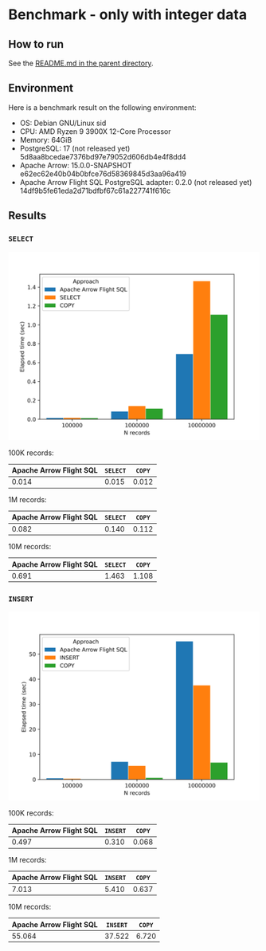 <!--
  Licensed to the Apache Software Foundation (ASF) under one
  or more contributor license agreements.  See the NOTICE file
  distributed with this work for additional information
  regarding copyright ownership.  The ASF licenses this file
  to you under the Apache License, Version 2.0 (the
  "License"); you may not use this file except in compliance
  with the License.  You may obtain a copy of the License at

    http://www.apache.org/licenses/LICENSE-2.0

  Unless required by applicable law or agreed to in writing,
  software distributed under the License is distributed on an
  "AS IS" BASIS, WITHOUT WARRANTIES OR CONDITIONS OF ANY
  KIND, either express or implied.  See the License for the
  specific language governing permissions and limitations
  under the License.
-->

# Benchmark - only with integer data

## How to run

See the [README.md in the parent directory](../README.md).

## Environment

Here is a benchmark result on the following environment:

- OS: Debian GNU/Linux sid
- CPU: AMD Ryzen 9 3900X 12-Core Processor
- Memory: 64GiB
- PostgreSQL: 17 (not released yet)
  5d8aa8bcedae7376bd97e79052d606db4e4f8dd4
- Apache Arrow: 15.0.0-SNAPSHOT
  e62ec62e40b04b0bfce76d58369845d3aa96a419
- Apache Arrow Flight SQL PostgreSQL adapter:
  0.2.0 (not released yet)
  14df9b5fe61eda2d71bdfbf67c61a227741f616c

## Results

### `SELECT`

![Graph](select.svg)

100K records:

| Apache Arrow Flight SQL | `SELECT` | `COPY` |
| ----------------------- | -------- | ------ |
| 0.014                   | 0.015    | 0.012  |

1M records:

| Apache Arrow Flight SQL | `SELECT` | `COPY` |
| ----------------------- | -------- | ------ |
| 0.082                   | 0.140    | 0.112  |

10M records:

| Apache Arrow Flight SQL | `SELECT` | `COPY` |
| ----------------------- | -------- | ------ |
| 0.691                   | 1.463    | 1.108  |

### `INSERT`

![Graph](insert.svg)

100K records:

| Apache Arrow Flight SQL | `INSERT` | `COPY` |
| ----------------------- | -------- | ------ |
| 0.497                   | 0.310    | 0.068  |

1M records:

| Apache Arrow Flight SQL | `INSERT` | `COPY` |
| ----------------------- | -------- | ------ |
| 7.013                   | 5.410    | 0.637  |

10M records:

| Apache Arrow Flight SQL | `INSERT` | `COPY` |
| ----------------------- | -------- | ------ |
| 55.064                  | 37.522   | 6.720  |
